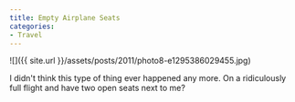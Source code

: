 ```yaml
---
title: Empty Airplane Seats
categories:
- Travel
---
```


![]({{ site.url }}/assets/posts/2011/photo8-e1295386029455.jpg)
  



I didn't think this type of thing ever happened any more. On a ridiculously full flight and have two open seats next to me?
